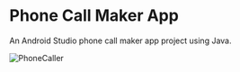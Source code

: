 # Phone Call Maker App
An Android Studio phone call maker app project using Java.

![PhoneCaller](https://user-images.githubusercontent.com/72408025/126045663-0ef5071a-187d-4d91-9826-ce783167e5fa.png)
